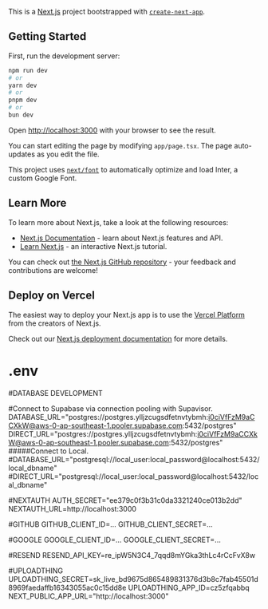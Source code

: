 This is a [Next.js](https://nextjs.org/) project bootstrapped with [`create-next-app`](https://github.com/vercel/next.js/tree/canary/packages/create-next-app).

## Getting Started

First, run the development server:

```bash
npm run dev
# or
yarn dev
# or
pnpm dev
# or
bun dev
```

Open [http://localhost:3000](http://localhost:3000) with your browser to see the result.

You can start editing the page by modifying `app/page.tsx`. The page auto-updates as you edit the file.

This project uses [`next/font`](https://nextjs.org/docs/basic-features/font-optimization) to automatically optimize and load Inter, a custom Google Font.

## Learn More

To learn more about Next.js, take a look at the following resources:

- [Next.js Documentation](https://nextjs.org/docs) - learn about Next.js features and API.
- [Learn Next.js](https://nextjs.org/learn) - an interactive Next.js tutorial.

You can check out [the Next.js GitHub repository](https://github.com/vercel/next.js/) - your feedback and contributions are welcome!

## Deploy on Vercel

The easiest way to deploy your Next.js app is to use the [Vercel Platform](https://vercel.com/new?utm_medium=default-template&filter=next.js&utm_source=create-next-app&utm_campaign=create-next-app-readme) from the creators of Next.js.

Check out our [Next.js deployment documentation](https://nextjs.org/docs/deployment) for more details.



# .env
#DATABASE DEVELOPMENT

#Connect to Supabase via connection pooling with Supavisor.
DATABASE_URL="postgres://postgres.ylljzcugsdfetnvtybmh:i0ciVfFzM9aCCXkW@aws-0-ap-southeast-1.pooler.supabase.com:5432/postgres"
DIRECT_URL="postgres://postgres.ylljzcugsdfetnvtybmh:i0ciVfFzM9aCCXkW@aws-0-ap-southeast-1.pooler.supabase.com:5432/postgres"
#####Connect to Local.
#DATABASE_URL="postgresql://local_user:local_password@localhost:5432/local_dbname"
#DIRECT_URL="postgresql://local_user:local_password@localhost:5432/local_dbname"

#NEXTAUTH
AUTH_SECRET="ee379c0f3b31c0da3321240ce013b2dd"
NEXTAUTH_URL=http://localhost:3000

#GITHUB
GITHUB_CLIENT_ID=...
GITHUB_CLIENT_SECRET=...

#GOOGLE
GOOGLE_CLIENT_ID=...
GOOGLE_CLIENT_SECRET=...

#RESEND
RESEND_API_KEY=re_ipW5N3C4_7qqd8mYGka3thLc4rCcFvX8w

#UPLOADTHING
UPLOADTHING_SECRET=sk_live_bd9675d865489831376d3b8c7fab45501d8969faedaffb16343055ac0c15dd8e
UPLOADTHING_APP_ID=cz5zfqabbq
NEXT_PUBLIC_APP_URL="http://localhost:3000"
